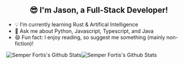 <h2 align="center">😎 I'm Jason, a Full-Stack Developer!</h2>

- 💡  I’m currently learning Rust & Artifical Intelligence
- 💬 Ask me about Python, Javascript, Typescript, and Java
- 😄 Fun fact: I enjoy reading, so suggest me something (mainly non-fiction)!

<img align="center" src="https://github-readme-stats.vercel.app/api?username=SemperFortis&&show_icons=true&count_private=true&hide_border=true&hide_title=true&bg_color=ffffff" alt="Semper Fortis's Github Stats"><img align="center" src="https://github-readme-stats.vercel.app/api/top-langs/?username=SemperFortis&layout=compact&hide_border=true&bg_color=ffffff" alt="Semper Fortis's Github Stats">
